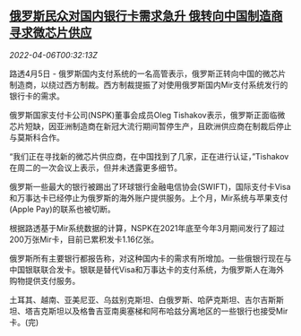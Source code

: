 <!--1649206863000-->
[俄罗斯民众对国内银行卡需求急升 俄转向中国制造商寻求微芯片供应](https://cn.reuters.com/article/russia-china-bank-card-microchips-0405-t-idCNKCS2LY01M)
------

<div><i>2022-04-06T00:32:13Z</i></div><p>路透4月5日 - 俄罗斯国内支付系统的一名高管表示，俄罗斯正转向中国的微芯片制造商，以绕过西方制裁。西方制裁提振了对使用俄罗斯国内Mir支付系统发行的银行卡的需求。</p><p>俄罗斯国家支付卡公司(NSPK)董事会成员Oleg Tishakov表示，俄罗斯正面临微芯片短缺，因亚洲制造商在新冠大流行期间暂停生产，且欧洲供应商在制裁后停止与莫斯科合作。</p><p>“我们正在寻找新的微芯片供应商，在中国找到了几家，正在进行认证，”Tishakov在周二的一次会议上表示，但并未透露更多细节。</p><p>俄罗斯一些最大的银行被踢出了环球银行金融电信协会(SWIFT)，国际支付卡Visa和万事达卡已经停止为俄罗斯的海外账户提供服务。上个月，Mir系统与苹果支付(Apple Pay)的联系也被切断。</p><p>根据路透基于Mir系统数据的计算，NSPK在2021年底至今年3月期间发行了超过200万张Mir卡，目前已累积发卡1.16亿张。</p><p>俄罗斯所有主要银行都报告称，对这种国内卡的需求有所增加。一些俄银行现在与中国银联联合发卡。银联是替代Visa和万事达卡的支付系统，为俄罗斯人在海外购物提供支付服务。</p><p>土耳其、越南、亚美尼亚、乌兹别克斯坦、白俄罗斯、哈萨克斯坦、吉尔吉斯斯坦、塔吉克斯坦以及格鲁吉亚南奥塞梯和阿布哈兹分离地区的一些银行也接受Mir卡。(完)</p>
